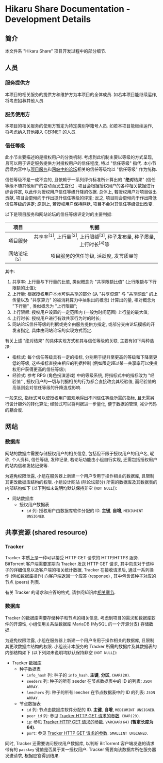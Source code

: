 # Hikaru Share Documentation - Development Details

## 简介

本文件系 "Hikaru Share" 项目开发过程中的部分细节.

## 人员

### 服务提供方

本项目的相关服务的提供方和维护方为本项目的全体成员. 如若本项目能继续运作, 将考虑招募其他人员.

### 服务使用方

本项目的相关服务的使用方暂定为特定类别学籍号人员. 如若本项目能继续运作, 将考虑纳入其他接入 CERNET 的人员.

### 信任等级

此小节主要描述的是授权用户的分类机制. 考虑到此机制主要以等级的方式呈现, 且可以用于评定服务提供方对授权用户的信任程度, 特以 "信任等级" 指代. 本小节后续内容中与[项目服务](/goals.md#服务)和[网站中的论坛](/goals.md#网站和数据库)相关的信任等级均以 "信任等级" 作为统称.

信任等级不是一成不变的, 且依赖于一系列评价标准所计算出的 "**绝对**结果" (信任等级不随其他用户的变动而发生变化) . 项目会根据授权用户的各种相关数据进行综合评定, 以此作为授权用户信任等级升降的依据. 总体上, 若授权用户对项目做出贡献, 项目会更倾向于作出提升信任等级的评定; 反之, 项目则会更倾向于作出降低信任等级的评定; 原则上, 若授权用户保持静默, 项目不会对其信任等级做出改变.

以下是项目服务和网站论坛的信任等级评定时的主要判据:

| 项目 | 判据 |
| :-: | :-: |
| 项目服务 | 共享率<sup>\[1\]</sup>, 上行量<sup>\[2\]</sup>, 上行限额<sup>\[3\]</sup>, 种子发布量, 种子质量, 上行时长<sup>\[4\]</sup>等 |
| 网站论坛<sup>\[5\]</sup> | 项目服务的信任等级, 活跃度, 发言质量等 |

其中:

1. 共享率: 上行量与下行量的比值, 类似概念为 "共享限额比值" (上行限额与下行限额的比值);
2. 上行量: 根据授权用户本地可供共享的部分 (从 "共享资源" 与 "共享网盘" 的上传量以及 "共享算力" 的被消耗算力中抽象出的概念) 计算出的量, 相对概念为 "下行量" , 类似概念为 "上行限额";
3. 上行限额: 授权用户设置的一定范围内 (一般为时间范围) 上行量的最大值;
4. 上行时长: 授权用户进行有效共享行为时的时长;
5. 网站论坛信任等级的判据或完全由服务提供方指定, 或部分交由论坛模板的开发者指定, 具体由网站论坛的实现方式而定.

有关上述 "绝对结果" 的具体实现方式和其与信任等级的关联, 主要有如下两种选择:

- 指标式: 每个信任等级具有一定的指标, 分别用于提升至更高的等级和下降至更低的等级, 这些指标直接由相应的判据控制 (例如限定超过某一共享率可以使授权用户获得更高的信任等级);
- 经验式: 参考 RPG (角色扮演游戏) 中的等级系统, 将指标式中的指标改为 "经验值" , 授权用户的一切与判据相关的行为都会直接改变其经验值, 而经验值的高低则会对信任等级的升降造成影响.

一般来说, 指标式可以使授权用户直观地得出不同信任等级所需的指标, 且无需另行设计额外的转化算法; 经验式可以将判据进一步量化, 便于数据的管理, 减少代码的耦合度.

## 网站

### 数据库

网站的数据库需要存储授权用户的相关信息, 包括但不限于授权用户的用户名, 昵称, 个人资料, 信任等级, 发种记录, 若论坛功能由小组自行实现, 还需包括授权用户的站内信和发帖记录等.

为避免权限泄露, 小组在服务器上新建一个用户专用于操作相关的数据库, 且限制其更改数据库结构的权限. 小组设计网站 (除论坛部分) 所需的数据库及其数据表的内部结构如下 (以下列如未说明均默认保持非空 (`NOT NULL`)):

- 网站数据库
  - 授权用户数据表
    - `id` 列: 授权用户由数据库软件分配的 ID. **主键**, **自增**, `MEDIUMINT UNSIGNED`.

## 共享资源 (shared resource)

### Tracker

Tracker 本质上是一种可以接受 HTTP GET 请求的 HTTP/HTTPS 服务. BitTorrent 客户端需要定期向 Tracker 发送 HTTP GET 请求, 其中包含对于该种子的详细信息以及客户端的相关统计数据, Tracker 在接收请求后, 通过一系列操作 (例如数据库操作) 向客户端返回一个应答 (response) , 其中包含该种子对应的节点 (peers) 列表.

有关 Tracker 的请求和应答的格式, 请参阅知识库[相关章节](/knowledge-base/tracker/http-services.md).

### 数据库

Tracker 的数据库需要存储种子和节点的相关信息. 考虑到项目的需求和数据库软件的开源性, 小组使用关系型数据库 MariaDB (MySQL 的一个开源分支) 存储数据.

为避免权限泄露, 小组在服务器上新建一个用户专用于操作相关的数据库, 且限制其更改数据库结构的权限. 小组设计本服务的 Tracker 所需的数据库及其数据表的内部结构如下 (以下列如未说明均默认保持非空 (`NOT NULL`)):

- Tracker 数据库
  - 种子数据表
    - `info_hash` 列: 种子的 `info_hash`. **主键**, **分区**, `CHAR(20)`.
    - `seeders` 列: 种子的所有 seeder 在节点数据表中的 ID 的列表: `JSON ARRAY`.
    - `leechers` 列: 种子的所有 leecher 在节点数据表中的 ID 的列表: `JSON ARRAY`.
  - 节点数据表
    - `id` 列: 节点由数据库软件分配的 ID. **主键**, **自增**, `MEDIUMINT UNSIGNED`.
    - `peer_id` 列: 参见 [Tracker HTTP GET 请求的参数](/knowledge-base/tracker/http-services.md#参数). `CHAR(20)`.
    - `ip`: 参见 [Tracker HTTP GET 请求的参数](/knowledge-base/tracker/http-services.md#参数). `VARCHAR(64)` **(暂定长度为 64)**.
    - `port`: 参见 [Tracker HTTP GET 请求的参数](/knowledge-base/tracker/http-services.md#参数). `SMALLINT UNSIGNED`.

同时, Tracker 还需要访问授权用户数据库, 以判断 BitTorrent 客户端发送的请求带有的 `passkey` 键值是否属于某一授权用户. Tracker 需要向该数据库所在服务器发送请求, 根据应答得到结果.